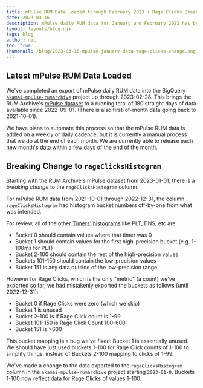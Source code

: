 ```yaml
---
title: mPulse RUM Data Loaded through February 2023 + Rage Clicks Breaking Change
date: 2023-03-16
description: mPulse daily RUM data for January and February 2023 has been loaded, along with a breaking change to the Rage Clicks column.
layout: layouts/blog.njk
tags: blog
author: nic
toc: true
thumbnail: /blog/2023-03-16-mpulse-january-data-rage-clicks-change.png
---
```


## Latest mPulse RUM Data Loaded

We've completed an export of mPulse daily RUM data into the BigQuery [`akamai-mpulse-rumarchive`](/datasets/#akamai-mpulse-rum) project up through 2023-02-28.  This brings the RUM Archive's [mPulse dataset](/datasets/#akamai-mpulse-rum) to a running total of 180 straight days of data available since 2022-09-01.  (There is also first-of-month data going back to 2021-10-01).

We have plans to automate this process so that the mPulse RUM data is added on a weekly or daily cadence, but it is currently a manual process that we do at the end of each month.  We are currently able to release each new month's data within a few days of the end of the month.

## Breaking Change to `rageClicksHistogram`

Starting with the RUM Archive's mPulse dataset from 2023-01-01, there is a _breaking change_ to the `rageClicksHistogram` column.

For mPulse RUM data from 2021-10-01 through 2022-12-31, the column `rageClicksHistogram` had histogram bucket numbers off-by-one from what was intended.

For review, all of the other [Timers'](/docs/tables/) [histograms](/docs/methodology/#histogram-format) like PLT, DNS, etc are:

* Bucket 0 should contain values where that timer was 0
* Bucket 1 should contain values for the first high-precision bucket (e.g. 1-100ms for PLT)
* Bucket 2-100 should contain the rest of the high-precision values
* Buckets 101-150 should contain the low-precision values
* Bucket 151 is any data outside of the low-precision range

However for Rage Clicks, which is the only "metric" (a count) we've exported so far, we had mistakenly exported the buckets as follows (until 2022-12-31):

* Bucket 0 if Rage Clicks were zero (which we skip)
* Bucket 1 is unused
* Bucket 2-100 is if Rage Click count is 1-99
* Bucket 101-150 is Rage Click Count 100-600
* Bucket 151 is >600

This bucket mapping is a bug we've fixed: Bucket 1 is essentially unused.  We should have just used buckets 1-100 for Rage Click counts of 1-100 to simplify things, instead of Buckets 2-100 mapping to clicks of 1-99.

We've made a change to the data exported to the `rageClicksHistogram` column in the `akamai-mpulse-rumarchive` project starting `2023-01-0`.  Buckets 1-100 now reflect data for Rage Clicks of values 1-100.
